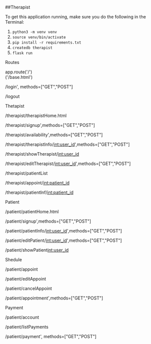 
##Therapist

To get this application running, make sure you do the following in the Terminal:

1. `python3 -m venv venv`
2. `source venv/bin/activate`
3. `pip install -r requirements.txt`
4. `createdb therapist`
5. `flask run`


Routes

app.route('/')  
    ('/base.html')

/login', methods=["GET","POST"]

/logout


Thetapist

/therapist/therapistHome.html

/therapist/signup',methods=["GET","POST"]

/therapist/availability',methods=["GET","POST"]

/therapist/therapistInfo/<int:user_id>',methods=["GET","POST"]

/therapist/showTherapist/<int:user_id>

/therapist/editTherapist/<int:user_id>',methods=["GET","POST"]

/therapist/patientList

/therapist/appoint/<int:patient_id>

/therapist/patientInf/<int:patient_id>


Patient

/patient/patientHome.html

/patient/signup',methods=["GET","POST"]

/patient/patientInfo/<int:user_id>',methods=["GET","POST"]

/patient/editPatient/<int:user_id>',methods=["GET","POST"]

/patient/showPatient<int:user_id>


Shedule

/patient/appoint

/patient/editAppoint

/patient/cancelAppoint

/patient/appointment',methods=["GET","POST"]


Payment

/patient/account

/patient/listPayments

/patient/payment', methods=["GET","POST"]
